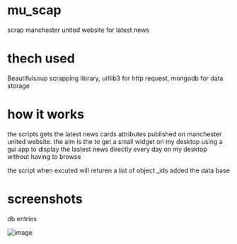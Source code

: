 # mu_scap
scrap manchester united website for latest news

# thech used
Beautifulsoup scrapping library, urllib3 for http request, mongodb for data storage

# how it works

the scripts gets the latest news cards attributes published on manchester united website. the aim is the to get a small widget on my desktop using a gui app to display the lastest news directly every day on my desktop without having to browse

the script when excuted will returen a list of object _ids added the data base

# screenshots
db entries 

![image](https://user-images.githubusercontent.com/86806128/141968758-8931aa79-41c1-4b4d-8301-23b06ff5c5ff.png)
